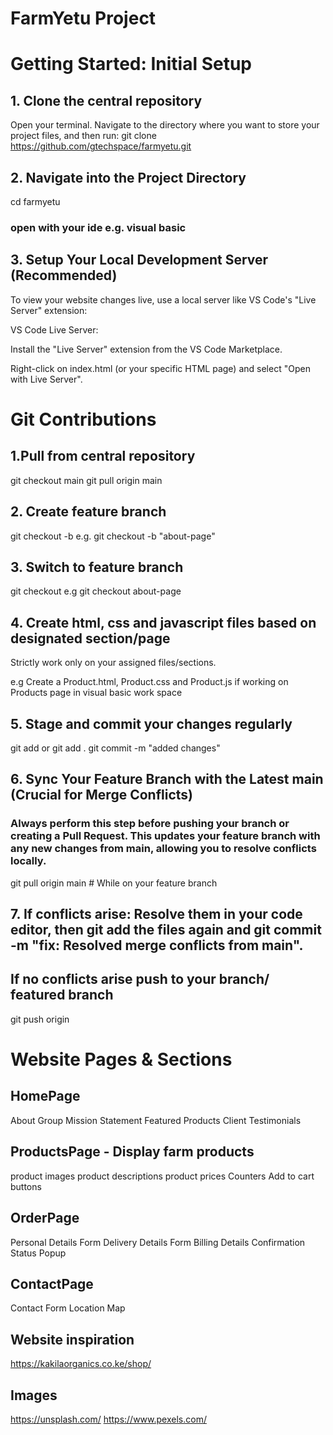 # FarmYetu Project

# Getting Started: Initial Setup

## 1. Clone the central repository

Open your terminal. Navigate to the directory where you want to store your project files, and then run:
git clone https://github.com/gtechspace/farmyetu.git

## 2. Navigate into the Project Directory

cd farmyetu

### open with your ide e.g. visual basic

## 3. Setup Your Local Development Server (Recommended)

To view your website changes live, use a local server like VS Code's "Live Server" extension:

VS Code Live Server:

Install the "Live Server" extension from the VS Code Marketplace.

Right-click on index.html (or your specific HTML page) and select "Open with Live Server".

# Git Contributions

## 1.Pull from central repository

git checkout main
git pull origin main

## 2. Create feature branch

git checkout -b <branchname>
e.g. git checkout -b "about-page"

## 3. Switch to feature branch

git checkout <brachname>
e.g git checkout about-page

## 4. Create html, css and javascript files based on designated section/page

Strictly work only on your assigned files/sections.

e.g Create a Product.html, Product.css and Product.js if working on Products page in visual basic work space

## 5. Stage and commit your changes regularly

git add <filename> or git add .
git commit -m "added changes"

## 6. Sync Your Feature Branch with the Latest main (Crucial for Merge Conflicts)

### Always perform this step before pushing your branch or creating a Pull Request. This updates your feature branch with any new changes from main, allowing you to resolve conflicts locally.

git pull origin main # While on your feature branch

## 7. If conflicts arise: Resolve them in your code editor, then git add the files again and git commit -m "fix: Resolved merge conflicts from main".

## If no conflicts arise push to your branch/ featured branch

git push origin <featuredbranch>

# Website Pages & Sections

## HomePage

About Group
Mission Statement
Featured Products
Client Testimonials

## ProductsPage - Display farm products

product images
product descriptions
product prices
Counters
Add to cart buttons

## OrderPage

Personal Details Form
Delivery Details Form
Billing Details
Confirmation Status Popup

## ContactPage

Contact Form
Location Map

## Website inspiration

https://kakilaorganics.co.ke/shop/

## Images

https://unsplash.com/
https://www.pexels.com/

